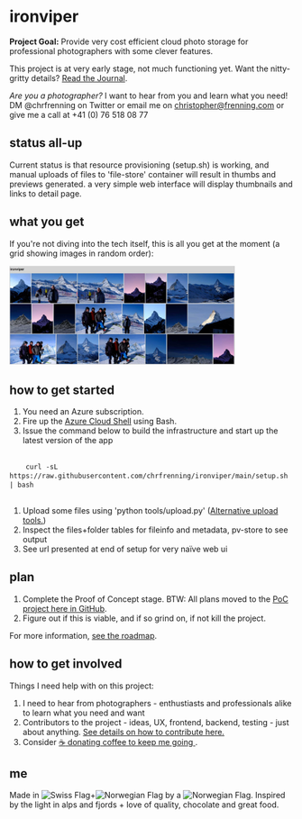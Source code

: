 # ironviper

__Project Goal:__ Provide very cost efficient cloud photo storage for professional photographers with some clever features.

This project is at very early stage, not much functioning yet. Want the nitty-gritty details? [Read the Journal](https://github.com/chrfrenning/ironviper/wiki/Journal).

*Are you a photographer?* I want to hear from you and learn what you need! DM @chrfrenning on Twitter or email me on christopher@frenning.com or give me a call at +41 (0) 76 518 08 77


## status all-up

Current status is that resource provisioning (setup.sh) is working, and manual uploads of files to 'file-store' container will result in thumbs and previews generated. a very simple web interface will display thumbnails and links to detail page.


## what you get

If you're not diving into the tech itself, this is all you get at the moment (a grid showing images in random order):

<img src="https://github.com/chrfrenning/ironviper/raw/main/docs/gridview.jpg" width=400>


## how to get started

1. You need an Azure subscription.
1. Fire up the [Azure Cloud Shell](https://shell.azure.com/) using Bash.
1. Issue the command below to build the infrastructure and start up the latest version of the app

```
    
    curl -sL https://raw.githubusercontent.com/chrfrenning/ironviper/main/setup.sh | bash 
    
```

1. Upload some files using 'python tools/upload.py' ([Alternative upload tools.](https://github.com/chrfrenning/ironviper/wiki/How-to-upload-files))
1. Inspect the files+folder tables for fileinfo and metadata, pv-store to see output
1. See url presented at end of setup for very naïve web ui


## plan

1. Complete the Proof of Concept stage. BTW: All plans moved to the [PoC project here in GitHub](https://github.com/chrfrenning/ironviper/projects/1).
2. Figure out if this is viable, and if so grind on, if not kill the project.

For more information, [see the roadmap](https://github.com/chrfrenning/ironviper/wiki/Roadmap).


## how to get involved

Things I need help with on this project:

1. I need to hear from photographers - enthustiasts and professionals alike to learn what you need and want
1. Contributors to the project - ideas, UX, frontend, backend, testing - just about anything. [See details on how to contribute here.](https://github.com/chrfrenning/ironviper/wiki/Contributing-to-this-project)
1. Consider [:coffee: donating coffee to keep me going ](https://www.buymeacoffee.com/chrfrenning).


## me

Made in ![Swiss Flag](https://chphno.blob.core.windows.net/ironviper-static/switzerland-flag-icon-16.png)+![Norwegian Flag](https://chphno.blob.core.windows.net/ironviper-static/norway-flag-icon-16.png) by a ![Norwegian Flag](https://chphno.blob.core.windows.net/ironviper-static/norway-flag-icon-16.png). Inspired by the light in alps and fjords + love of quality, chocolate and great food.
